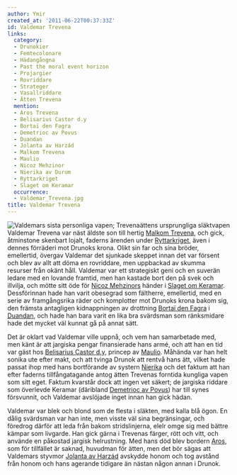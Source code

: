 ```yaml
---
author: Ymir
created_at: '2011-06-22T00:37:33Z'
id: Valdemar Trevena
links:
  category:
  - Drunokier
  - Femtecolonare
  - Hädangångna
  - Past the moral event horizon
  - Projargier
  - Rovriddare
  - Strateger
  - Vasallriddare
  - Ätten Trevena
  mention:
  - Aros Trevena
  - Belisarius Castor d.y
  - Bortaï den Fagra
  - Demetrioc av Povus
  - Duandan
  - Jolanta av Harzád
  - Malkom Trevena
  - Maulio
  - Nicoz Mehzinor
  - Nierika av Durum
  - Ryttarkriget
  - Slaget om Keramar
  occurrence:
  - Valdemar_Trevena.jpg
title: Valdemar Trevena
---
```


![Valdemars sista personliga vapen; Trevenaättens ursprungliga släktvapen] Valdemar Trevena var näst
äldste son till hertig [Malkom Trevena], och gick, åtminstone skenbart lojalt, faderns ärenden under
[Ryttarkriget], även i dennes förräderi mot Drunoks krona. Olikt sin far och sina bröder,
emellertid, övergav Valdemar det sjunkade skeppet innan det var försent och blev av allt att döma en
rovriddare, men uppbackad av skumma resurser från okänt håll. Valdemar var ett strategiskt geni och
en suverän ledare med en lovande framtid, men han kastade bort den på svek och illvilja, och mötte
sitt öde för [Nicoz Mehzinors] händer i [Slaget om Keramar]. Dessförinnan hade han varit obesegrad
som fältherre, emellertid, med en serie av framgångsrika räder och komplotter mot Drunoks krona
bakom sig, den främsta antagligen kidnappningen av drottning [Bortaï den Fagra] i [Duandan], och
hade han bara varit en lika bra svärdsman som ränksmidare hade det mycket väl kunnat gå på annat
sätt.

Det är oklart vad Valdemar ville uppnå, och vem han samarbetade med, men känt är att jargiska pengar
finansierade hans armé, och att han en tid var gäst hos [Belisarius Castor d.y], princep av
[Maulio]. Måhända var han helt sonika ute efter makt, och att tvinga Drunok att rentvå hans ätt,
vilket hade passat ihop med hans bortförande av systern [Nierika] och det faktum att han efter
faderns tillfångatagande antog ätten Trevenas forntida kungliga vapen som sitt eget. Faktum kvarstår
dock att ingen vet säkert; de jargiska riddare som överlevde Keramar (däribland [Demetrioc av
Povus]) har till synes försvunnit, och Valdemar avslöjade inget innan han gick hädan.

Valdemar var blek och blond som de flesta i släkten, med kalla blå ögon. En dålig svärdsman var han
inte, men visste väl sina begränsingar, och föredrog därför att leda från bakom stridslinjerna,
elelr omge sig med bättre kämpar som livgarde. Han gick gärna i Trevenas färger, rött och vitt, och
använde en påkostad jargisk helrustning. Med hans död blev bordern [Aros], som för tillfället är
saknad, huvudman för ätten, men det bör sägas att Valdemars styvmor [Jolanta av Harzád] avskydde
honom och tog avstånd från honom och hans agerande tidigare än nästan någon annan i Drunok.

  [Valdemars sista personliga vapen; Trevenaättens ursprungliga släktvapen]: Valdemar_Trevena.jpg
    "Valdemars sista personliga vapen; Trevenaättens ursprungliga släktvapen"
  [Malkom Trevena]: Malkom_Trevena
  [Ryttarkriget]: Ryttarkriget
  [Nicoz Mehzinors]: Nicoz_Mehzinor
  [Slaget om Keramar]: Slaget_om_Keramar
  [Bortaï den Fagra]: Bortaï_den_Fagra
  [Duandan]: Duandan
  [Belisarius Castor d.y]: Belisarius_Castor_dy
  [Maulio]: Maulio
  [Nierika]: Nierika_av_Durum
  [Demetrioc av Povus]: Demetrioc_av_Povus
  [Aros]: Aros_Trevena
  [Jolanta av Harzád]: Jolanta_av_Harzád